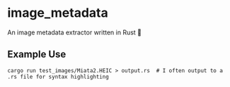 # image_metadata
An image metadata extractor written in Rust 🦀

## Example Use
```
cargo run test_images/Miata2.HEIC > output.rs  # I often output to a .rs file for syntax highlighting
```
